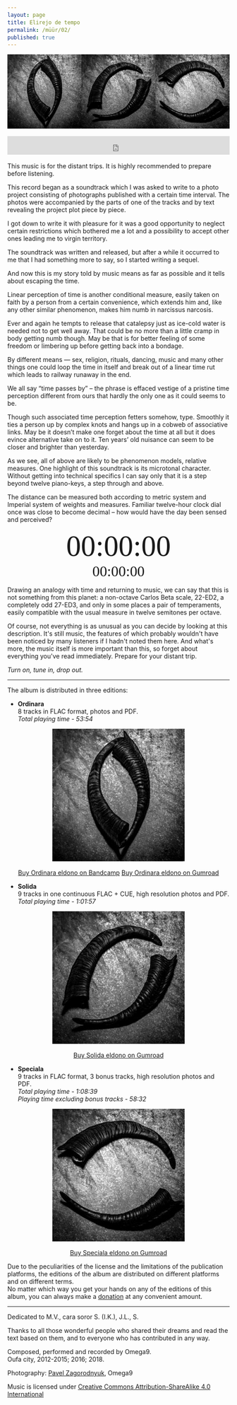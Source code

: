 ```yaml
---
layout: page
title: Elirejo de tempo
permalink: /müür/02/
published: true
---
```

<p align="center">
  <img src ="/müür/02/triple.png"/>
</p>

<center>
<iframe style="border: 0; width: 100%; height: 42px;" src="https://bandcamp.com/EmbeddedPlayer/album=2315349011/size=small/bgcol=333333/linkcol=ffffff/transparent=true/" seamless><a href="https://omega9.bandcamp.com/album/elirejo-de-tempo-ordinara-eldono">Elirejo de tempo [ordinara eldono]</a></iframe>
</center>

This music is for the distant trips. It is highly recommended to prepare before listening.

This record began as a soundtrack which I was asked to write to a photo project consisting of photographs published with a certain time interval. The photos were accompanied by the parts of one of the tracks and by text revealing the project plot piece by piece.

I got down to write it with pleasure for it was a good opportunity to neglect certain restrictions which bothered me a lot and a possibility to accept other ones leading me to virgin territory.

The soundtrack was written and released, but after a while it occurred to me that I had something more to say, so I started writing a sequel.

And now this is my story told by music means as far as possible and it tells about escaping the time.

Linear perception of time is another conditional measure, easily taken on faith by a person from a certain convenience, which extends him and, like any other similar phenomenon, makes him numb in narcissus narcosis.

Ever and again he tempts to release that catalepsy just as ice-cold water is needed not to get well away. That could be no more than a little cramp in body getting numb though. May be that is for better feeling of some freedom or limbering up before getting back into a bondage.

By different means — sex, religion, rituals, dancing, music and many other things one could loop the time in itself and break out of a linear time rut which leads to railway runaway in the end.

We all say “time passes by” – the phrase is effaced vestige of a pristine time perception different from ours that hardly the only one as it could seems to be.

Though such associated time perception fetters somehow, type. Smoothly it ties a person up by complex knots and hangs up in а cobweb of associative links. May be it doesn’t make one forget about the time at all but it does evince alternative take on to it. Ten years’ old nuisance can seem to be closer and brighter than yesterday.

As we see, all of above are likely to be phenomenon models, relative measures. One highlight of this soundtrack is its microtonal character. Without getting into technical specifics I can say only that it is a step beyond twelve piano-keys, a step through and above.

The distance can be measured both according to metric system and Imperial system of weights and measures. Familiar twelve-hour clock dial once was close to become decimal – how would have the day been sensed and perceived?

<div id="m" style="text-align: center; font-size: 50pt;font-family: PT Sans">00:00:00</div>
<div id="n" style="text-align: center; font-size: 25pt;font-family: PT Sans">00:00:00</div>
<script  src="/müür/02/metric-time/js/index.js"></script>

Drawing an analogy with time and returning to music, we can say that this is not something from this planet: a non-octave Carlos Beta scale, 22-ED2, a completely odd 27-ED3, and only in some places a pair of temperaments, easily compatible with the usual measure in twelve semitones per octave.

Of course, not everything is as unusual as you can decide by looking at this description. It's still music, the features of which probably wouldn't have been noticed by many listeners if I hadn't noted them here. And what's more, the music itself is more important than this, so forget about everything you've read immediately. Prepare for your distant trip.

*Turn on, tune in, drop out.*

-----
The album is distributed in three editions:
* **Ordinara**<br />
8 tracks in FLAC format, photos and PDF.<br />
*Total playing time - 53:54*

<p align="center">
  <img src ="/müür/02/cover_ordinara.jpg" alt="Ordinara eldono" />
</p>

<center>
<a markdown="0" href="https://omega9.bandcamp.com/album/elirejo-de-tempo-ordinara-eldono" class="btn">Buy Ordinara eldono on Bandcamp</a> <a markdown="0" href="https://gum.co/beKop" class="btn">Buy Ordinara eldono on Gumroad</a>
</center>

* **Solida**<br />
9 tracks in one continuous FLAC + CUE, high resolution photos and PDF.<br />
*Total playing time - 1:01:57*

<p align="center">
  <img src ="/müür/02/cover_solida.jpg" alt="Solida eldono" />
</p>

<center>
<!-- <a markdown="0" href="https://omega9.bandcamp.com/album/elirejo-de-tempo-solida-eldono" class="btn">Buy Solida eldono on Bandcamp</a> --><a markdown="0" href="https://gum.co/vIEIA" class="btn">Buy Solida eldono on Gumroad</a>
</center>

* **Speciala**<br />
9 tracks in FLAC format, 3 bonus tracks, high resolution photos and PDF.<br />
*Total playing time - 1:08:39*<br />
*Playing time excluding bonus tracks - 58:32*

<p align="center">
  <img src ="/müür/02/cover_speciala.jpg" alt="Speciala eldono" />
</p>

<center>
<!-- <a markdown="0" href="https://omega9.bandcamp.com/album/elirejo-de-tempo-speciala-eldono" class="btn">Buy Speciala eldono on Bandcamp</a> --><a markdown="0" href="https://gum.co/DeCpt" class="btn">Buy Speciala eldono on Gumroad</a>
</center>

Due to the peculiarities of the license and the limitations of the publication platforms, the editions of the album are distributed on different platforms and on different terms.<br />
No matter which way you get your hands on any of the editions of this album, you can always make a [donation](https://omega9.github.io/donation/) at any convenient amount.

-----
Dedicated to M.V., cara soror S. (I.K.), J.L., S.

Thanks to all those wonderful people who shared their dreams and read the text based on them, and to everyone who has contributed in any way.

Composed, performed and recorded by Omega9.<br />
Oufa city, 2012-2015; 2016; 2018.

Photography: [Pavel Zagorodnyuk](https://vk.com/public175451932), Omega9

Music is licensed under [Creative Commons Attribution-ShareAlike 4.0 International](https://creativecommons.org/licenses/by-sa/4.0/)
